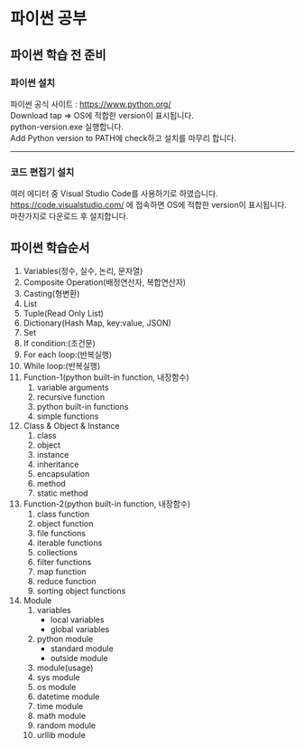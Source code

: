 # 파이썬 공부
## 파이썬 학습 전 준비
### 파이썬 설치
파이썬 공식 사이트 : https://www.python.org/  
Download tap => OS에 적합한 version이 표시됩니다.  
python-version.exe 실행합니다.  
Add Python version to PATH에 check하고 설치를 마무리 합니다.  
***
### 코드 편집기 설치
여러 에디터 중 Visual Studio Code를 사용하기로 하였습니다.  
https://code.visualstudio.com/ 에 접속하면 OS에 적합한 version이 표시됩니다.  
마찬가지로 다운로드 후 설치합니다.

## 파이썬 학습순서
1. Variables(정수, 실수, 논리, 문자열)  
2. Composite Operation(배정연산자, 복합연산자)  
3. Casting(형변환)  
4. List  
5. Tuple(Read Only List)  
6. Dictionary(Hash Map, key:value, JSON)  
7. Set  
8. If condition:(조건문)  
9. For each loop:(반복실행)  
10. While loop:(반복실행)  
11. Function-1(python built-in function, 내장함수)  
	1. variable arguments  
	2. recursive function  
	3. python built-in functions  
	4. simple functions  
12. Class & Object & Instance  
	1. class  
	2. object  
	3. instance  
	4. inheritance  
	5. encapsulation  
	6. method  
	7. static method  
13. Function-2(python built-in function, 내장함수)  
	1. class function  
	2. object function  
	3. file functions  
	4. iterable functions  
	5. collections  
	6. filter functions  
	7. map function  
	8. reduce function  
	9. sorting object functions  
14. Module  
	1. variables  
		- local variables  
		- global variables  
	2. python module  
		- standard module  
		- outside module  
	3. module(usage)  
	4. sys module  
	5. os module  
	6. datetime module  
	7. time module  
	8. math module  
	9. random module  
	10. urllib module  

